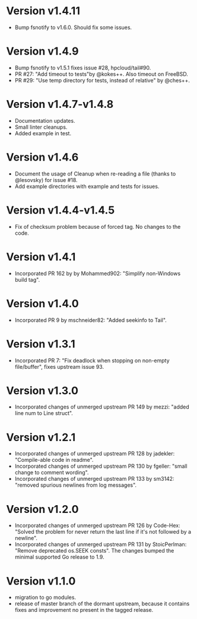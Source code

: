 # Version v1.4.11

* Bump fsnotify to v1.6.0. Should fix some issues.

# Version v1.4.9

* Bump fsnotify to v1.5.1 fixes issue #28, hpcloud/tail#90.
* PR #27: "Add timeout to tests"by @kokes++. Also timeout on FreeBSD.
* PR #29: "Use temp directory for tests, instead of relative" by @ches++.

# Version v1.4.7-v1.4.8

* Documentation updates.
* Small linter cleanups.
* Added example in test.

# Version v1.4.6

* Document the usage of Cleanup when re-reading a file (thanks to @lesovsky) for issue #18.
* Add example directories with example and tests for issues.

# Version v1.4.4-v1.4.5

* Fix of checksum problem because of forced tag. No changes to the code.

# Version v1.4.1

* Incorporated PR 162 by by Mohammed902: "Simplify non-Windows build tag".

# Version v1.4.0

* Incorporated PR 9 by mschneider82: "Added seekinfo to Tail".

# Version v1.3.1

* Incorporated PR 7: "Fix deadlock when stopping on non-empty file/buffer",
  fixes upstream issue 93.

# Version v1.3.0

* Incorporated changes of unmerged upstream PR 149 by mezzi: "added line num
  to Line struct".

# Version v1.2.1

* Incorporated changes of unmerged upstream PR 128 by jadekler: "Compile-able
  code in readme".
* Incorporated changes of unmerged upstream PR 130 by fgeller: "small change
  to comment wording".
* Incorporated changes of unmerged upstream PR 133 by sm3142: "removed
  spurious newlines from log messages".

# Version v1.2.0

* Incorporated changes of unmerged upstream PR 126 by Code-Hex: "Solved the
  problem for never return the last line if it's not followed by a newline".
* Incorporated changes of unmerged upstream PR 131 by StoicPerlman: "Remove
  deprecated os.SEEK consts". The changes bumped the minimal supported Go
  release to 1.9.

# Version v1.1.0

* migration to go modules.
* release of master branch of the dormant upstream, because it contains
  fixes and improvement no present in the tagged release.

